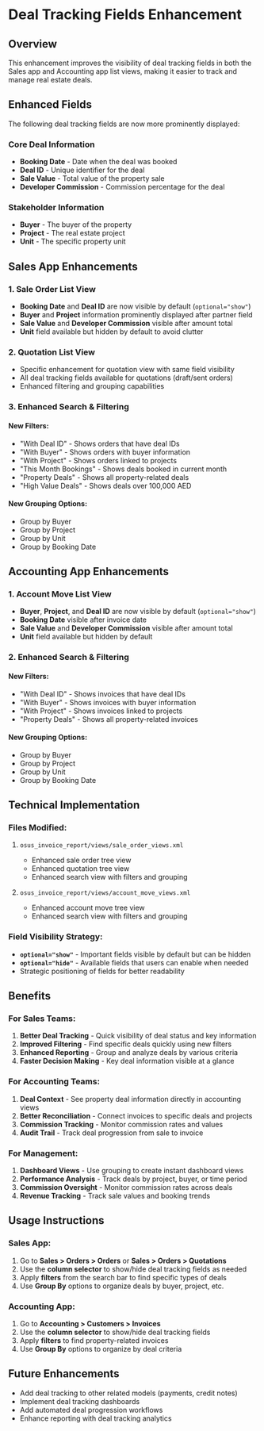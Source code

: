 # Deal Tracking Fields Enhancement

## Overview
This enhancement improves the visibility of deal tracking fields in both the Sales app and Accounting app list views, making it easier to track and manage real estate deals.

## Enhanced Fields
The following deal tracking fields are now more prominently displayed:

### Core Deal Information
- **Booking Date** - Date when the deal was booked
- **Deal ID** - Unique identifier for the deal
- **Sale Value** - Total value of the property sale
- **Developer Commission** - Commission percentage for the deal

### Stakeholder Information
- **Buyer** - The buyer of the property
- **Project** - The real estate project
- **Unit** - The specific property unit

## Sales App Enhancements

### 1. Sale Order List View
- **Booking Date** and **Deal ID** are now visible by default (`optional="show"`)
- **Buyer** and **Project** information prominently displayed after partner field
- **Sale Value** and **Developer Commission** visible after amount total
- **Unit** field available but hidden by default to avoid clutter

### 2. Quotation List View
- Specific enhancement for quotation view with same field visibility
- All deal tracking fields available for quotations (draft/sent orders)
- Enhanced filtering and grouping capabilities

### 3. Enhanced Search & Filtering
#### New Filters:
- "With Deal ID" - Shows orders that have deal IDs
- "With Buyer" - Shows orders with buyer information
- "With Project" - Shows orders linked to projects
- "This Month Bookings" - Shows deals booked in current month
- "Property Deals" - Shows all property-related deals
- "High Value Deals" - Shows deals over 100,000 AED

#### New Grouping Options:
- Group by Buyer
- Group by Project
- Group by Unit
- Group by Booking Date

## Accounting App Enhancements

### 1. Account Move List View
- **Buyer**, **Project**, and **Deal ID** are now visible by default (`optional="show"`)
- **Booking Date** visible after invoice date
- **Sale Value** and **Developer Commission** visible after amount total
- **Unit** field available but hidden by default

### 2. Enhanced Search & Filtering
#### New Filters:
- "With Deal ID" - Shows invoices that have deal IDs
- "With Buyer" - Shows invoices with buyer information
- "With Project" - Shows invoices linked to projects
- "Property Deals" - Shows all property-related invoices

#### New Grouping Options:
- Group by Buyer
- Group by Project
- Group by Unit
- Group by Booking Date

## Technical Implementation

### Files Modified:
1. `osus_invoice_report/views/sale_order_views.xml`
   - Enhanced sale order tree view
   - Enhanced quotation tree view
   - Enhanced search view with filters and grouping

2. `osus_invoice_report/views/account_move_views.xml`
   - Enhanced account move tree view
   - Enhanced search view with filters and grouping

### Field Visibility Strategy:
- **`optional="show"`** - Important fields visible by default but can be hidden
- **`optional="hide"`** - Available fields that users can enable when needed
- Strategic positioning of fields for better readability

## Benefits

### For Sales Teams:
1. **Better Deal Tracking** - Quick visibility of deal status and key information
2. **Improved Filtering** - Find specific deals quickly using new filters
3. **Enhanced Reporting** - Group and analyze deals by various criteria
4. **Faster Decision Making** - Key deal information visible at a glance

### For Accounting Teams:
1. **Deal Context** - See property deal information directly in accounting views
2. **Better Reconciliation** - Connect invoices to specific deals and projects
3. **Commission Tracking** - Monitor commission rates and values
4. **Audit Trail** - Track deal progression from sale to invoice

### For Management:
1. **Dashboard Views** - Use grouping to create instant dashboard views
2. **Performance Analysis** - Track deals by project, buyer, or time period
3. **Commission Oversight** - Monitor commission rates across deals
4. **Revenue Tracking** - Track sale values and booking trends

## Usage Instructions

### Sales App:
1. Go to **Sales > Orders > Orders** or **Sales > Orders > Quotations**
2. Use the **column selector** to show/hide deal tracking fields as needed
3. Apply **filters** from the search bar to find specific types of deals
4. Use **Group By** options to organize deals by buyer, project, etc.

### Accounting App:
1. Go to **Accounting > Customers > Invoices**
2. Use the **column selector** to show/hide deal tracking fields
3. Apply **filters** to find property-related invoices
4. Use **Group By** options to organize by deal criteria

## Future Enhancements
- Add deal tracking to other related models (payments, credit notes)
- Implement deal tracking dashboards
- Add automated deal progression workflows
- Enhance reporting with deal tracking analytics
